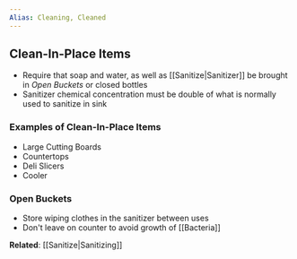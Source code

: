 ```yaml
---
Alias: Cleaning, Cleaned
---
```


## Clean-In-Place Items

- Require that soap and water, as well as [[Sanitize|Sanitizer]] be brought in *Open Buckets* or closed bottles
- Sanitizer chemical concentration must be double of what is normally used to sanitize in sink

### Examples of Clean-In-Place Items

- Large Cutting Boards
- Countertops
- Deli Slicers
- Cooler

### Open Buckets

- Store wiping clothes in the sanitizer between uses
- Don't leave on counter to avoid growth of [[Bacteria]]

**Related**: [[Sanitize|Sanitizing]]